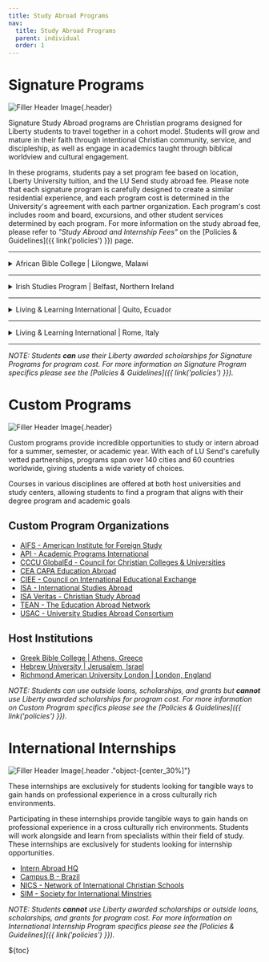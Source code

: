 ```yaml
---
title: Study Abroad Programs
nav:
  title: Study Abroad Programs
  parent: individual
  order: 1
---
```


# Signature Programs

![Filler Header Image](https://liberty-sa.terradotta.com/_customtags/ct_Image.cfm?Image_ID=35684){.header}

Signature Study Abroad programs are Christian programs designed for Liberty students to travel together in a cohort model. Students will grow and mature in their faith through intentional Christian community, service, and discipleship, as well as engage in academics taught through biblical worldview and cultural engagement. 

In these programs, students pay a set program fee based on location, Liberty University tuition, and the LU Send study abroad fee. Please note that each signature program is carefully designed to create a similar residential experience, and each program cost is determined in the University's agreement with each partner organization.  Each program's cost includes room and board, excursions, and other student services determined by each program. For more information on the study abroad fee, please refer to _"Study Abroad and Internship Fees"_ on the [Policies & Guidelines]({{ link('policies') }}) page.

---

<details>
<summary>African Bible College | Lilongwe, Malawi</summary>
<br>

-	Program Cost: $5,000
- Semester Study Abroad Fee: $1,200
- Liberty University Tuition: See [Residential and Online Tuition Costs Here](https://www.liberty.edu/student-financial-services/basic-costs/)
- View additional [program details](https://www.africanbiblecolleges.com/studyabroad) 
</details>

---

<details>
<summary>Irish Studies Program | Belfast, Northern Ireland</summary>
<br>

-	Program Cost: $7,500
- Semester Study Abroad Fee: $1,200
- Liberty University Tuition: See [Residential and Online Tuition Costs Here](https://www.liberty.edu/student-financial-services/basic-costs/)
- View additional [program details](https://irishstudiesprogram.org/) 
</details>

---

<details>
<summary>Living & Learning International | Quito, Ecuador</summary>
<br>

-	Program Cost: $7,000 – General Track
-	Program Cost: $7,200 – Spanish Track
- Semester Study Abroad Fee: $1,200
- Liberty University Tuition: See [Residential and Online Tuition Costs Here](https://www.liberty.edu/student-financial-services/basic-costs/)
- View additional [program details](https://landli.org/locations/ecuador) 
</details>

---

<details>
<summary>Living & Learning International | Rome, Italy</summary>
<br>

-	Program Cost: $7,500
- Semester Study Abroad Fee: $1,200
- Liberty University Tuition: See [Residential and Online Tuition Costs Here](https://www.liberty.edu/student-financial-services/basic-costs/)
- View additional [program details](https://landli.org/locations/rome) 
</details>

---

_NOTE: Students **can** use their Liberty awarded scholarships for Signature Programs for program cost. For more information on Signature Program specifics please see the [Policies & Guidelines]({{ link('policies') }})._

[//]: # (Jeremiah, do not forget to update the FAQ link to the new FAQ tab)

# Custom Programs

![Filler Header Image](https://liberty-sa.terradotta.com/_customtags/ct_Image.cfm?Image_ID=35534){.header}

Custom programs provide incredible opportunities to study or intern abroad for a summer, semester, or academic year. With each of LU Send's carefully vetted partnerships, programs span over 140 cities and 60 countries worldwide, giving students a wide variety of choices. 

Courses in various disciplines are offered at both host universities and study centers, allowing students to find a program that aligns with their degree program and academic goals


## Custom Program Organizations

- [AIFS - American Institute for Foreign Study](https://www.aifsabroad.com/)
- [API - Academic Programs International](https://apiabroad.com/)
- [CCCU GlobalEd - Council for Christian Colleges & Universities](https://www.cccuglobaled.org/)
- [CEA CAPA Education Abroad](http://www.ceastudyabroad.com/)
- [CIEE - Council on International Educational Exchange](https://www.ciee.org/go-abroad/college-study-abroad)
- [ISA - International Studies Abroad](http://studiesabroad.com/)
- [ISA Veritas - Christian Study Abroad](http://www.veritasabroad.com/)
- [TEAN - The Education Abroad Network](https://teanabroad.org/)
- [USAC - University Studies Abroad Consortium](https://usac.edu/)

## Host Institutions

- [Greek Bible College | Athens, Greece](https://www.grbc.gr/en/international-student-program/)
- [Hebrew University | Jerusalem, Israel](https://overseas.huji.ac.il/)
- [Richmond American University London | London, England](https://www.richmond.ac.uk/)

_NOTE: Students can use outside loans, scholarships, and grants but **cannot** use Liberty awarded scholarships for program cost. For more information on Custom Program specifics please see the [Policies & Guidelines]({{ link('policies') }})._

# International Internships

![Filler Header Image](https://liberty-sa.terradotta.com/_customtags/ct_Image.cfm?Image_ID=35657){.header ."object-[center_30%]"}

These internships are exclusively for students looking for tangible ways to gain hands on professional experience in a cross culturally rich environments.

Participating in these internships provide tangible ways to gain hands on professional experience in a cross culturally rich environments. Students will work alongside and learn from specialists within their field of study. These internships are exclusively for students looking for internship opportunities.

- [Intern Abroad HQ](https://www.internhq.com/)
- [Campus B - Brazil](https://campusb.org/students/)
- [NICS - Network of International Christian Schools](https://www.nics.org/)
- [SIM - Society for International Minstries](https://www.simusa.org/)

_NOTE: Students **cannot** use Liberty awarded scholarships or outside loans, scholarships, and grants for program cost. For more information on International Internship Program specifics please see the [Policies & Guidelines]({{ link('policies') }})._

${toc}
